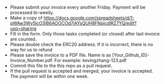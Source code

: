 - Please submit your invoice every another Friday. Payment will be processed bi-weeily.
- Make a copy of https://docs.google.com/spreadsheets/d/1-pWAw3Wy5lcO3jB6AOOCOd7iAYsQUH8FNpicdlRZ7YQ/edit?usp=sharing
- Fill in the form. Only those tasks completed (or closed) after last invoice are counted. 
- Please double check the ERC20 address. If it is incorrect, there is no way for us to refund
- Please save the invoice to a PDF file. Name is as [Your_Github_ID]-Invoice_Number.pdf. For example: kevingzhang-123.pdf
- Commit this file to the this repo as a pull request.
- If the pull request is accepted and merged, your invoice is accepted. The payment will be within one week.
